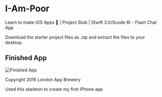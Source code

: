 # I-Am-Poor
Learn to make iOS Apps 📱 | Project Stub | (Swift 3.0/Xcode 8) - Flash Chat App

Download the starter project files as .zip and extract the files to your desktop. 

## Finished App
![Finished App](https://github.com/londonappbrewery/Images/blob/master/I%20Am%20Poor.png)



Copyright 2016 London App Brewery

Used this skeleton to create my first iPhone app
